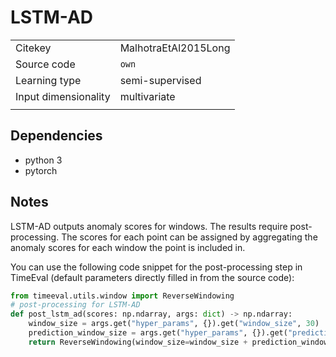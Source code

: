 # LSTM-AD

|||
| :--- | :--- |
| Citekey | MalhotraEtAl2015Long |
| Source code | `own` |
| Learning type | semi-supervised |
| Input dimensionality | multivariate |
|||

## Dependencies

- python 3
- pytorch

## Notes

LSTM-AD outputs anomaly scores for windows.
The results require post-processing.
The scores for each point can be assigned by aggregating the anomaly scores for each window the point is included in.

You can use the following code snippet for the post-processing step in TimeEval (default parameters directly filled in from the source code):

<!--BEGIN:timeeval-post-->
```python
from timeeval.utils.window import ReverseWindowing
# post-processing for LSTM-AD
def post_lstm_ad(scores: np.ndarray, args: dict) -> np.ndarray:
    window_size = args.get("hyper_params", {}).get("window_size", 30)
    prediction_window_size = args.get("hyper_params", {}).get("prediction_window_size", 1)
    return ReverseWindowing(window_size=window_size + prediction_window_size).fit_transform(scores)
```
<!--END:timeeval-post-->
